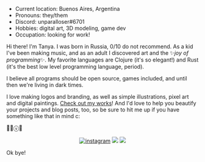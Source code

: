 - Current location: Buenos Aires, Argentina
- Pronouns: they/them
- Discord: unparalloser#6701
- Hobbies: digital art, 3D modeling, game dev
- Occupation: looking for work!

Hi there! I'm Tanya. I was born in Russia, 0/10 do not recommend.
As a kid I've been making music, and as an adult I discovered art and the ✨*joy of programming*✨. My favorite languages are Clojure (it's so elegant!) and Rust (it's the best low level programming language, period).

I believe all programs should be open source, games included, and until then we're living in dark times.

I love making logos and branding, as well as simple illustrations, pixel art and digital paintings. [Check out my works](https://www.instagram.com/unparalloser_/)! And I'd love to help you beautify your projects and blog posts, too, so be sure to hit me up if you have something like that in mind c:

🏳️‍🌈ⓥ🌱

<p align="center">
<a href="https://instagram.com/unparalloser_"><img alt="instagram" src="https://img.shields.io/badge/instagram-EF4C5E.svg?&style=for-the-badge&logo=Instagram&logoColor=white"></a>
<a href="https://linkedin.com/in/unparalloser"><img src="https://img.shields.io/badge/LinkedIn-0077B5?style=for-the-badge&logo=linkedin&logoColor=white"></a>
<a href="https://unparalloser.itch.io"><img src="https://img.shields.io/badge/Itch.io-FA5C5C?style=for-the-badge&logo=itchdotio&logoColor=white"></a>
</p>

Ok bye!
